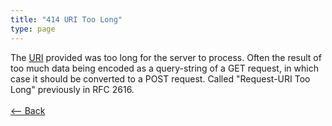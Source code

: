 ```yaml
---
title: "414 URI Too Long"
type: page
---
```

The [URI](https://en.wikipedia.org/wiki/URI) provided was too long for the server to process. Often the result of too much data being encoded as a query-string of a GET request, in which case it should be converted to a POST request. Called "Request-URI Too Long" previously in RFC 2616.<br /><br />[<-- Back](../../http_codes.md)